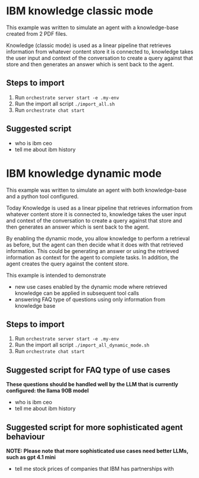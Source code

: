 # IBM knowledge classic mode
This example was written to simulate an agent with a knowledge-base created from 2 PDF files.

Knowledge (classic mode) is used as a linear pipeline that retrieves information from whatever content store it is connected to, knowledge takes the user input and context of the conversation to create a query against that store and then generates an answer which is sent back to the agent.

## Steps to import
1. Run `orchestrate server start -e .my-env`
2. Run the import all script `./import_all.sh`
3. Run `orchestrate chat start`

## Suggested script

- who is ibm ceo
- tell me about ibm history


# IBM knowledge dynamic mode
This example was written to simulate an agent with both knowledge-base and a python tool configured. 

Today Knowledge is used as a linear pipeline that retrieves information from whatever content store it is connected to, knowledge takes the user input and context of the conversation to create a query against that store and then generates an answer which is sent back to the agent.

By enabling the dynamic mode, you allow knowledge to perform a retrieval as before, but the agent can then decide what it does with that retrieved information. This could be generating an answer or using the retrieved information as context for the agent to complete tasks. In addition, the agent creates the query against the content store.

This example is intended to demonstrate
- new use cases enabled by the dynamic mode where retrieved knowledge can be applied in subsequent tool calls
- answering FAQ type of questions using only information from knowledge base

## Steps to import
1. Run `orchestrate server start -e .my-env`
2. Run the import all script `./import_all_dynamic_mode.sh`
3. Run `orchestrate chat start`

## Suggested script for FAQ type of use cases

**These questions should be handled well by the LLM that is currently configured: the llama 90B model**

- who is ibm ceo
- tell me about ibm history

## Suggested script for more sophisticated agent behaviour

**NOTE: Please note that more sophisticated use cases need better LLMs, such as gpt 4.1 mini**

- tell me stock prices of companies that IBM has partnerships with

